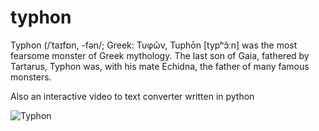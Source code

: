 # typhon 
Typhon (/ˈtaɪfɒn, -fən/; Greek: Τυφῶν, Tuphōn [typʰɔ̂ːn]  was the most fearsome monster of Greek mythology. The last son of Gaia, fathered by Tartarus, Typhon was, with his mate Echidna, the father of many famous monsters.

Also an interactive video to text converter written in python

![Typhon](https://upload.wikimedia.org/wikipedia/commons/thumb/d/d9/Zeus_Typhon_Staatliche_Antikensammlungen_596.jpg/640px-Zeus_Typhon_Staatliche_Antikensammlungen_596.jpg)
